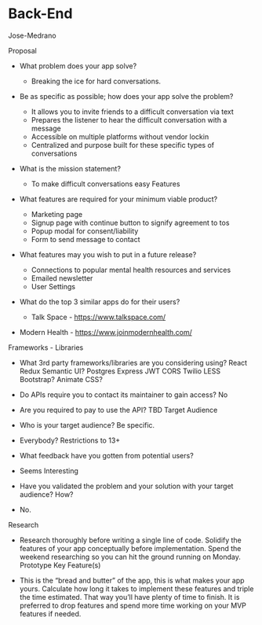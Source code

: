 
# Back-End
Jose-Medrano

Proposal

- What problem does your app solve?
	- Breaking the ice for hard conversations.

- Be as specific as possible; how does your app solve the problem?
	- It allows you to invite friends to a difficult conversation via text
	- Prepares the listener to hear the difficult conversation with a message
     - Accessible on multiple platforms without vendor lockin
     - Centralized and purpose built for these specific types of conversations
- What is the mission statement?
	- To make difficult conversations easy
Features

- What features are required for your minimum viable product?
	- Marketing page
	- Signup page with continue button to signify agreement to tos
	- Popup modal for consent/liability 
	- Form to send message to contact
- What features may you wish to put in a future release?
     - Connections to popular mental health resources and services
     - Emailed newsletter
     - User Settings
	
- What do the top 3 similar apps do for their users?
     - Talk Space - https://www.talkspace.com/
- Modern Health - https://www.joinmodernhealth.com/






Frameworks - Libraries

- What 3rd party frameworks/libraries are you considering using?
React
Redux
     Semantic UI?
Postgres
Express
JWT
CORS
Twilio
LESS
Bootstrap?
      Animate CSS?



- Do APIs require you to contact its maintainer to gain access?
No


- Are you required to pay to use the API?
TBD
Target Audience

- Who is your target audience? Be specific.
- Everybody? Restrictions to 13+


- What feedback have you gotten from potential users? 
- Seems Interesting


- Have you validated the problem and your solution with your target audience? How?
- No.




Research

- Research thoroughly before writing a single line of code. Solidify the features of your app conceptually before implementation. Spend the weekend researching so you can hit the ground running on Monday.
Prototype Key Feature(s)

- This is the “bread and butter” of the app, this is what makes your app yours. Calculate how long it takes to implement these features and triple the time estimated. That way you’ll have plenty of time to finish. It is preferred to drop features and spend more time working on your MVP features if needed.


